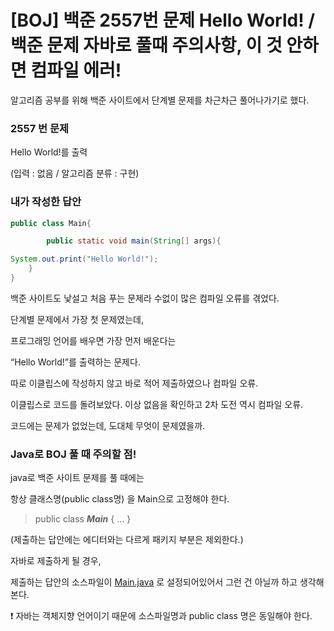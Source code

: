 # [BOJ] 백준 2557번 문제 Hello World! / 백준 문제 자바로 풀때 주의사항, 이 것 안하면 컴파일 에러!



알고리즘 공부를 위해 백준 사이트에서 단계별 문제를 차근차근 풀어나가기로 했다.

### 2557 번 문제

Hello World!를 출력

(입력 : 없음 / 알고리즘 분류 : 구현)

### 내가 작성한 답안

```java
public class Main{

		public static void main(String[] args){

System.out.print("Hello World!");
	}
}
```

백준 사이트도 낯설고 처음 푸는 문제라 수없이 많은 컴파일 오류를 겪었다.

단계별 문제에서 가장 첫 문제였는데, 

프로그래밍 언어를 배우면 가장 먼저 배운다는

“Hello World!”를 출력하는 문제다.

따로 이클립스에 작성하지 않고 바로 적어 제출하였으나 컴파일 오류.

이클립스로 코드를 돌려보았다. 이상 없음을 확인하고 2차 도전 역시 컴파일 오류.

코드에는 문제가 없었는데, 도대체 무엇이 문제였을까.

### Java로 BOJ 풀 때 주의할 점!

java로 백준 사이트 문제를 풀 때에는 

항상 클래스명(public class명) 을 Main으로 고정해야 한다.

> public class ***Main*** { … }
> 

(제출하는 답안에는 에디터와는 다르게 패키지 부분은 제외한다.)

자바로 제출하게 될 경우, 

제출하는 답안의 소스파일이 [Main.java](http://Main.java) 로 설정되어있어서 그런 건 아닐까 하고 생각해본다.

<aside>
❗ 자바는 객체지향 언어이기 때문에 소스파일명과 public class 명은 동일해야 한다.

</aside>
